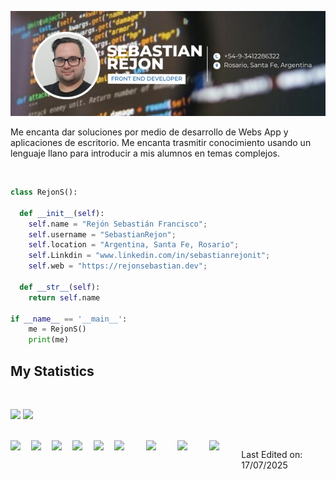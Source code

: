 ![header](/headergithub.png "cabecera presentacion")

Me encanta dar soluciones por medio de desarrollo de Webs App y aplicaciones de escritorio.
Me encanta trasmitir conocimiento usando un lenguaje llano para introducir a mis alumnos en temas complejos.

<br>

```python
class RejonS():
    
  def __init__(self):
    self.name = "Rejón Sebastián Francisco";
    self.username = "SebastianRejon";
    self.location = "Argentina, Santa Fe, Rosario";
    self.Linkdin = "www.linkedin.com/in/sebastianrejonit";
    self.web = "https://rejonsebastian.dev";
  
  def __str__(self):
    return self.name

if __name__ == '__main__':
    me = RejonS()
    print(me)
```

## My Statistics

<br/>
<p align="left">
  <img width="49.5%" src="https://github-readme-stats.vercel.app/api?username=SebastianRejon&show_icons=true&theme=gruvbox&hide_border=true" />
  <img width="49.5%" src="https://github-readme-streak-stats.herokuapp.com/?user=SebastianRejon&theme=gruvbox&hide_border=true" />
</p>
<br>

<div style="display: flex; gap: 2px; justify-content: center;">
  <img src="https://iconic-api.onrender.com/dark/python" width="64px" />
  <img src="https://iconic-api.onrender.com/dark/html" width="64px" />
  <img src="https://iconic-api.onrender.com/dark/css" width="64px" />
  <img src="https://iconic-api.onrender.com/dark/js" width="64px" />
  <img src="https://iconic-api.onrender.com/dark/C#" width="64px" />
<div>

<div style="display: flex; gap: 2px; justify-content: center;">
  <img src="https://iconic-api.onrender.com/dark/vscode" width="64px" />
  <img src="https://iconic-api.onrender.com/dark/git" width="64px" />
  <img src="https://iconic-api.onrender.com/dark/github" width="64px" />
  <img src="https://iconic-api.onrender.com/dark/Unity" width="64px" />
<div>



Last Edited on: 17/07/2025
